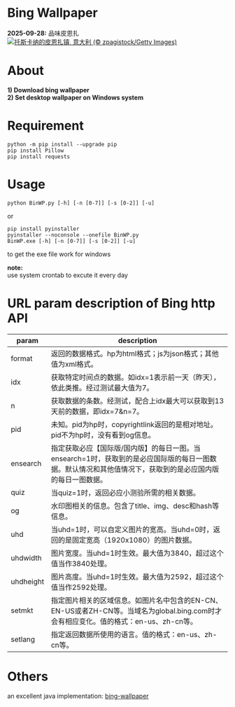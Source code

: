 # Bing Wallpaper
**2025-09-28:** 品味皮恩扎  
![](https://cn.bing.com/th?id=OHR.PienzaItaly_ZH-CN6564335348_UHD.jpg&w=1000)[托斯卡纳的皮恩扎镇, 意大利 (© zpagistock/Getty Images)](https://cn.bing.com/th?id=OHR.PienzaItaly_ZH-CN6564335348_UHD.jpg&rf=LaDigue_UHD.jpg&pid=hp&w=2560&h=1440&rs=1&c=4)
  
# About
**1) Download bing wallpaper**  
**2) Set desktop wallpaper on Windows system**  

# Requirement
```
python -m pip install --upgrade pip
pip install Pillow
pip install requests
```

# Usage
```
python BinWP.py [-h] [-n [0-7]] [-s [0-2]] [-u]
```
or
```
pip install pyinstaller
pyinstaller --noconsole --onefile BinWP.py
BinWP.exe [-h] [-n [0-7]] [-s [0-2]] [-u]
```
to get the exe file work for windows
  
**note:**  
use system crontab to excute it every day

# URL param description of Bing http API
| param | description |
| --- | --- |
| format | 返回的数据格式。hp为html格式；js为json格式；其他值为xml格式。 |
| idx | 获取特定时间点的数据。如idx=1表示前一天（昨天），依此类推。经过测试最大值为7。 |
| n | 获取数据的条数。经测试，配合上idx最大可以获取到13天前的数据，即idx=7&n=7。 |
| pid | 未知。pid为hp时，copyrightlink返回的是相对地址。pid不为hp时，没有看到og信息。 |
| ensearch | 指定获取必应【国际版/国内版】的每日一图。当ensearch=1时，获取到的是必应国际版的每日一图数据。默认情况和其他值情况下，获取到的是必应国内版的每日一图数据。
| quiz | 当quiz=1时，返回必应小测验所需的相关数据。 |
| og | 水印图相关的信息。包含了title、img、desc和hash等信息。 |
| uhd | 当uhd=1时，可以自定义图片的宽高。当uhd=0时，返回的是固定宽高（1920x1080）的图片数据。 |
| uhdwidth | 图片宽度。当uhd=1时生效。最大值为3840，超过这个值当作3840处理。 |
| uhdheight | 图片高度。当uhd=1时生效。最大值为2592，超过这个值当作2592处理。 |
| setmkt | 指定图片相关的区域信息。如图片名中包含的EN-CN、EN-US或者ZH-CN等。当域名为global.bing.com时才会有相应变化。值的格式：en-us、zh-cn等。 |
| setlang | 指定返回数据所使用的语言。值的格式：en-us、zh-cn等。 |

# Others
an excellent java implementation: [bing-wallpaper](https://github.com/niumoo/bing-wallpaper)
